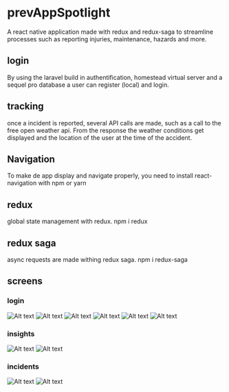 # prevAppSpotlight

A react native application made with redux and redux-saga to streamline processes such as reporting
injuries, maintenance, hazards and more.

## login

By using the laravel build in authentification, 
homestead virtual server and a sequel pro database a user can register (local) and login.

## tracking

once a incident is reported, several API calls are made, such as a call to the free open weather api. From the response the 
weather conditions get displayed and the location of the user at the time of the accident. 

## Navigation

To make de app display and navigate properly, you need to install react-navigation with npm or yarn

## redux

global state management with redux. npm i redux

## redux saga

async requests are made withing redux saga. npm i redux-saga

## screens

### login
![Alt text](https://github.com/JonasDreessen/prevAppSpotlight/blob/master/img/screenshots/login.png)
![Alt text](https://github.com/JonasDreessen/prevAppSpotlight/blob/master/img/screenshots/login-1.png)
![Alt text](https://github.com/JonasDreessen/prevAppSpotlight/blob/master/img/screenshots/login-2.png)
![Alt text](https://github.com/JonasDreessen/prevAppSpotlight/blob/master/img/screenshots/login-3.png)
![Alt text](https://github.com/JonasDreessen/prevAppSpotlight/blob/master/img/screenshots/login-phonenumber.png)
![Alt text](https://github.com/JonasDreessen/prevAppSpotlight/blob/master/img/screenshots/login-phonenumber-succes.png)

### insights
![Alt text](https://github.com/JonasDreessen/prevAppSpotlight/blob/master/img/screenshots/insights-empty.png)
![Alt text](https://github.com/JonasDreessen/prevAppSpotlight/blob/master/img/screenshots/Insights.png)

### incidents 

![Alt text](https://github.com/JonasDreessen/prevAppSpotlight/blob/master/img/screenshots/incidents-empty.png)
![Alt text](https://github.com/JonasDreessen/prevAppSpotlight/blob/master/img/screenshots/incidents.png)

